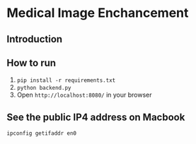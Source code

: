 # Medical Image Enchancement

## Introduction

## How to run

1. `pip install -r requirements.txt`
1. `python backend.py`
1. Open `http://localhost:8080/` in your browser

## See the public IP4 address on Macbook

`ipconfig getifaddr en0`
